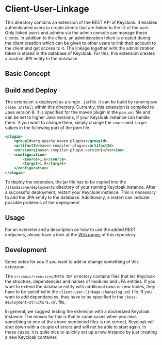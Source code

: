 # Client-User-Linkage
This directory contains an extension of the REST API of Keycloak. It enables
authenticated users to create clients that are linked to the ID of the user. 
Only linked users and admins via the admin console can manage these clients. 
In addition to the client, an administration token is created during the client 
creation which can be given to other users to link their account to the client and
get access to it.
The linkage together with the administration token is stored in the database of
Keycloak. For this, this extension creates a custom JPA entity to the database.

## Basic Concept

## Build and Deploy
The extension is deployed as a single `.jar`file. It can be build by running 
`mvn clean install` within this directory. Currently, this extension is compiled
to Java version 8. It is specified for the maven plugin in the `pom.xml` file and can
be set to higher Java versions, if your Keycloak instance can handle them. If you want
to change them, simply change the `source`and `target` values in the following part 
of the pom file.
```xml
<plugin>
    <groupId>org.apache.maven.plugins</groupId>
    <artifactId>maven-compiler-plugin</artifactId>
    <version>${maven-compiler-plugin.version}</version>
    <configuration>
        <source>1.8</source>
        <target>1.8</target>
    </configuration>
</plugin>
```

To deploy the extension, the jar file has to be copied into the `/standalone/deployments` 
directory of your running Keycloak instance. After a successful deployment, restart
your Keycloak instance. This is necessary to add the JPA entity to the database.
Additionally, a restart can indicate possible problems of the deployment.

## Usage
For an overview and a description on how to use the added REST endpoints, please have
a look at the [Wiki pages](https://github.com/rwth-acis/keycloak-extensions/wiki) of this repository.

## Development
Some notes for you if you want to add or change something of this extension:

The `src/main/resources/META-INF` directory contains files that tell Keycloak the
structure, dependencies and names of modules and JPA entities. If you want to extend
the database entity with additional rows or new tables, they have to be specified in
the `client-user-linkage-changelog.xml` file. If you want to add dependencies, they 
have to be specified in the `jboss-deployment-structure.xml` file. 

In general, we suggest testing the extension with a dockerized Keycloak instance. 
The reason for this is that in some cases when you miss something or one of the 
above mentioned files is not correct, Keycloak will shut down with a couple of 
errors and will not be able to start again. In these cases, it is quite nice to 
quickly set up a new instance by just creating a new Keycloak container.